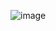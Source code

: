 ![image](https://github.com/H1ghjynx/NetworkExamples/assets/99495438/bc9f48b3-5195-4773-a85e-8c243bd257f0)
